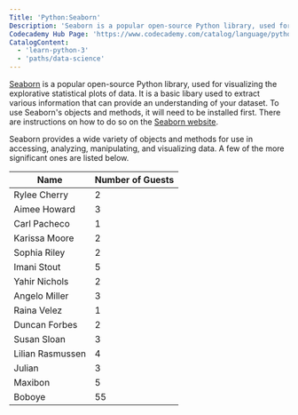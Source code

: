 ```yaml
---
Title: 'Python:Seaborn'
Description: 'Seaborn is a popular open-source Python library, used for visualizing the explorative statistical plots of data.'
Codecademy Hub Page: 'https://www.codecademy.com/catalog/language/python'
CatalogContent:
  - 'learn-python-3'
  - 'paths/data-science'
---
```


[Seaborn](https://seaborn.pydata.org/) is a popular open-source Python library, used for visualizing the explorative statistical plots of data. It is a basic libary used to extract various information that can provide an understanding of your dataset. To use Seaborn's objects and methods, it will need to be installed first. There are instructions on how to do so on the [Seaborn website](https://seaborn.pydata.org/installing.html).

Seaborn provides a wide variety of objects and methods for use in accessing, analyzing, manipulating, and visualizing data. A few of the more significant ones are listed below.

| Name              | Number of Guests |
| -----------       | -----------   |
| Rylee Cherry      | 2             |
| Aimee Howard      | 3             |
| Carl Pacheco      | 1             |
| Karissa Moore     | 2             |
| Sophia Riley      | 2             |
| Imani Stout       | 5             |
| Yahir Nichols     | 2             |
| Angelo Miller     | 3             |
| Raina Velez       | 1             |
| Duncan Forbes     | 2             |
| Susan Sloan       | 3             |
| Lilian Rasmussen  | 4             |
| Julian            | 3             |
| Maxibon           | 5 	    |
| Boboye            | 55 	    |


